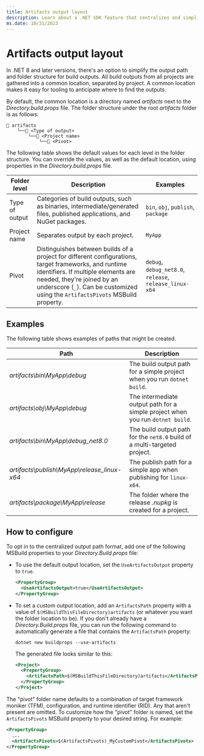```yaml
---
title: Artifacts output layout
description: Learn about a .NET SDK feature that centralizes and simplifies the layout of project outputs.
ms.date: 10/31/2023
---
```

# Artifacts output layout

In .NET 8 and later versions, there's an option to simplify the output path and folder structure for build outputs. All build outputs from all projects are gathered into a common location, separated by project. A common location makes it easy for tooling to anticipate where to find the outputs.

By default, the common location is a directory named *artifacts* next to the *Directory.build.props* file. The folder structure under the root *artifacts* folder is as follows:

```Directory
📁 artifacts
    └──📂 <Type of output>
        └──📂 <Project name>
            └──📂 <Pivot>
```

The following table shows the default values for each level in the folder structure. You can override the values, as well as the default location, using properties in the *Directory.build.props* file.

| Folder level | Description | Examples |
|--|--|--|
| Type of output | Categories of build outputs, such as binaries, intermediate/generated files, published applications, and NuGet packages. |`bin`, `obj`, `publish`, `package` |
| Project name | Separates output by each project. | `MyApp` |
| Pivot | Distinguishes between builds of a project for different configurations, target frameworks, and runtime identifiers. If multiple elements are needed, they're joined by an underscore (`_`). Can be customized using the `ArtifactsPivots` MSBuild property. | `debug`, `debug_net8.0`, `release`, `release_linux-x64` |

## Examples

The following table shows examples of paths that might be created.

| Path                                        | Description                                                                    |
|---------------------------------------------|--------------------------------------------------------------------------------|
| *artifacts\bin\MyApp\debug*                 | The build output path for a simple project when you run `dotnet build`.        |
| *artifacts\obj\MyApp\debug*                 | The intermediate output path for a simple project when you run `dotnet build`. |
| *artifacts\bin\MyApp\debug_net8.0*          | The build output path for the `net8.0` build of a multi-targeted project.      |
| *artifacts\publish\MyApp\release_linux-x64* | The publish path for a simple app when publishing for `linux-x64`.             |
| *artifacts\package\MyApp\release*           | The folder where the release *.nupkg* is created for a project.                |

## How to configure

To opt in to the centralized output path format, add one of the following MSBuild properties to your *Directory.Build.props* file:

- To use the default output location, set the `UseArtifactsOutput` property to `true`.

  ```xml
  <PropertyGroup>
    <UseArtifactsOutput>true</UseArtifactsOutput>
  </PropertyGroup>
  ```

- To set a custom output location, add an `ArtifactsPath` property with a value of `$(MSBuildThisFileDirectory)artifacts` (or whatever you want the folder location to be). If you don't already have a *Directory.Build.props* file, you can run the following command to automatically generate a file that contains the `ArtifactsPath` property:

  ```dotnetcli
  dotnet new buildprops --use-artifacts
  ```

  The generated file looks similar to this:

  ```xml
  <Project>
    <PropertyGroup>
      <ArtifactsPath>$(MSBuildThisFileDirectory)artifacts</ArtifactsPath>
    </PropertyGroup>
  </Project>
  ```

The "pivot" folder name defaults to a combination of target framework moniker (TFM), configuration, and runtime identifier (RID). Any that aren't present are omitted. To customize how the "pivot" folder is named, set the `ArtifactsPivots` MSBuild property to your desired string. For example:

```xml
<PropertyGroup>
  ...
  <ArtifactsPivots>$(ArtifactsPivots)_MyCustomPivot</ArtifactsPivots>
</PropertyGroup>
```
